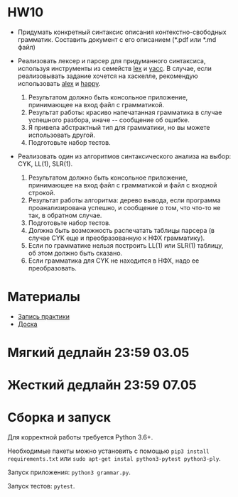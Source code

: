 # HW10

* Придумать конкретный синтаксис описания контекстно-свободных грамматик. Составить документ с его описанием (*.pdf или *.md файл)

* Реализовать лексер и парсер для придуманного синтаксиса, используя инструменты из семейств [lex](https://en.wikipedia.org/wiki/Lex_%28software%29) и [yacc](https://en.wikipedia.org/wiki/Yacc). В случае, если реализовывать задание хочется на хаскелле, рекомендую использовать [alex](https://www.haskell.org/alex/) и [happy](https://www.haskell.org/happy/).

   1. Результатом должно быть консольное приложение, принимающее на вход файл с грамматикой.
   2. Результат работы: красиво напечатанная грамматика в случае успешного разбора, иначе -- сообщение об ошибке.
   3. Я привела абстрактный тип для грамматики, но вы можете использовать другой.
   4. Подготовьте набор тестов.

* Реализовать один из алгоритмов синтаксического анализа на выбор: CYK, LL(1), SLR(1).

   1. Результатом должно быть консольное приложение, принимающее на вход файл с грамматикой и файл с входной строкой.
   2. Результат работы алгоритма: дерево вывода, если программа проанализирована успешно, и сообщение о том, что что-то не так, в обратном случае.
   3. Подготовьте набор тестов.
   4. Должна быть возможность распечатать таблицы парсера (в случае CYK еще и преобразованную к НФХ грамматику).
   5. Если по грамматике нельзя построить LL(1) или SLR(1) таблицу, об этом должно быть сказано.
   6. Если грамматика для CYK не находится в НФХ, надо ее преобразовать.

# Материалы

* [Запись практики](https://yadi.sk/i/GlJ5xjxFGaoHvQ)
* [Доска](https://drive.google.com/file/d/1mU3aXeUzkvkwKFyHT9C-PykpAyKOfekD/view?usp=sharing)

# Мягкий дедлайн 23:59 03.05

# Жесткий дедлайн 23:59 07.05


# Cборка и запуск
Для корректной работы требуется Python 3.6+.

Необходимые пакеты можно установить с помощью `pip3 install requirements.txt` или
`sudo apt-get instal python3-pytest python3-ply`.

Запуск приложения: `python3 grammar.py`.

Запуск тестов: `pytest`.